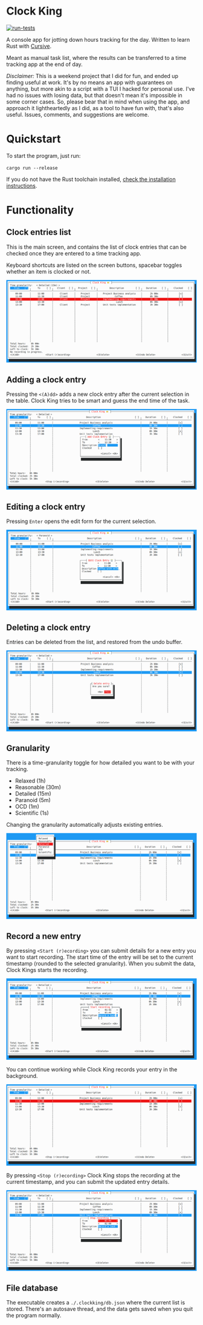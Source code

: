 # Clock King

[![run-tests](https://github.com/krvoje/clockking/actions/workflows/main.yaml/badge.svg?branch=master)](https://github.com/krvoje/clockking/actions/workflows/main.yaml)

A console app for jotting down hours tracking for the day. 
Written to learn Rust with [Cursive](https://github.com/gyscos/cursive).

Meant as manual task list, where the results can be transferred to a time tracking app at the end of day.

*Disclaimer:* This is a weekend project that I did for fun, and ended up finding useful at work. 
It's by no means an app with guarantees on anything, but more akin to a script with a TUI I hacked for personal use.
I've had no issues with losing data, but that doesn't mean it's impossible in some corner cases. So, please bear that 
in mind when using the app, and approach it lightheartedly as I did, as a tool to have fun with, that's also useful.
Issues, comments, and suggestions are welcome.

# Quickstart

To start the program, just run:

`cargo run --release`

If you do not have the Rust toolchain installed, [check the installation instructions](https://www.rust-lang.org/learn/get-started).

# Functionality

## Clock entries list

This is the main screen, and contains the list of clock entries that can be checked once they are entered to a time tracking app.

Keyboard shortcuts are listed on the screen buttons, spacebar toggles whether an item is clocked or not.

![Clock entries list](screenshots/task_list.png)

## Adding a clock entry

Pressing the `<(A)dd>` adds a new clock entry after the current selection in the table. Clock King tries to be smart and guess the end time of the task. 

![Add new entry](screenshots/add_clock_entry.png)

## Editing a clock entry

Pressing `Enter` opens the edit form for the current selection.

![Edit entry](screenshots/edit_clock_entry.png)

## Deleting a clock entry

Entries can be deleted from the list, and restored from the undo buffer.

![Edit entry](screenshots/delete_entry.png)

## Granularity

There is a time-granularity toggle for how detailed you want to be with your tracking.
- Relaxed (1h)
- Reasonable (30m)
- Detailed (15m)
- Paranoid (5m)
- OCD (1m)
- Scientific (1s)

Changing the granularity automatically adjusts existing entries.

![Granularity](screenshots/granularity.png)

## Record a new entry

By pressing `<Start (r)ecording>` you can submit details for a new entry you want to start recording. The start time
of the entry will be set to the current timestamp (rounded to the selected granularity). When you submit the data,
Clock Kings starts the recording.

![Start recording](screenshots/start_recording.png)

You can continue working while Clock King records your entry in the background.

![Recording](screenshots/recording.png)

By pressing `<Stop (r)ecording>` Clock King stops the recording at the current timestamp, and you can submit the updated
entry details.

![End Recording](screenshots/stop_recording.png)

## File database

The executable creates a `./.clockking/db.json` where the current list is stored. There's an autosave thread, and the data
gets saved when you quit the program normally.

